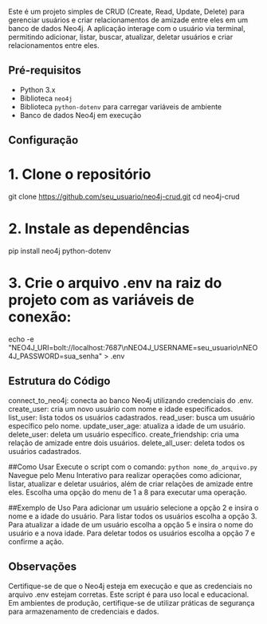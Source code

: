 Este é um projeto simples de CRUD (Create, Read, Update, Delete) para gerenciar usuários e criar relacionamentos de amizade entre eles em um banco de dados Neo4j. A aplicação interage com o usuário via terminal, permitindo adicionar, listar, buscar, atualizar, deletar usuários e criar relacionamentos entre eles.

## Pré-requisitos

- Python 3.x
- Biblioteca `neo4j`
- Biblioteca `python-dotenv` para carregar variáveis de ambiente
- Banco de dados Neo4j em execução

## Configuração
# 1. Clone o repositório
git clone https://github.com/seu_usuario/neo4j-crud.git
cd neo4j-crud

# 2. Instale as dependências
pip install neo4j python-dotenv

# 3. Crie o arquivo .env na raiz do projeto com as variáveis de conexão:
echo -e "NEO4J_URI=bolt://localhost:7687\nNEO4J_USERNAME=seu_usuario\nNEO4J_PASSWORD=sua_senha" > .env

## Estrutura do Código
 connect_to_neo4j:   conecta ao banco Neo4j utilizando credenciais do .env.
 create_user:  cria um novo usuário com nome e idade especificados.
 list_user: lista todos os usuários cadastrados.
 read_user:  busca um usuário específico pelo nome.
 update_user_age: atualiza a idade de um usuário.
 delete_user: deleta um usuário específico.
 create_friendship: cria uma relação de amizade entre dois usuários.
 delete_all_user: deleta todos os usuários cadastrados.

##Como Usar
  Execute o script com o comando:
    `python nome_do_arquivo.py`
  Navegue pelo Menu Interativo para realizar operações como adicionar, listar, atualizar e deletar usuários, além de criar relações de amizade entre eles.
  Escolha uma opção do menu de 1 a 8 para executar uma operação.

##Exemplo de Uso
  Para adicionar um usuário  selecione a opção 2 e insira o nome e a idade do usuário.
  Para listar todos os usuários escolha a opção 3.
  Para atualizar a idade de um usuário escolha a opção 5 e insira o nome do usuário e a nova idade.
  Para deletar todos os usuários escolha a opção 7 e confirme a ação.

## Observações
Certifique-se de que o Neo4j esteja em execução e que as credenciais no arquivo .env estejam corretas.
Este script é para uso local e educacional. Em ambientes de produção, certifique-se de utilizar práticas de segurança para armazenamento de credenciais e dados.
